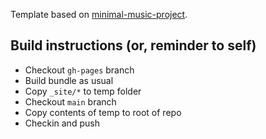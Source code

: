 Template based on [minimal-music-project](https://github.com/ItsPatrq/minimal-music-project).

## Build instructions (or, reminder to self)

* Checkout `gh-pages` branch
* Build bundle as usual
* Copy `_site/*` to temp folder
* Checkout `main` branch
* Copy contents of temp to root of repo
* Checkin and push